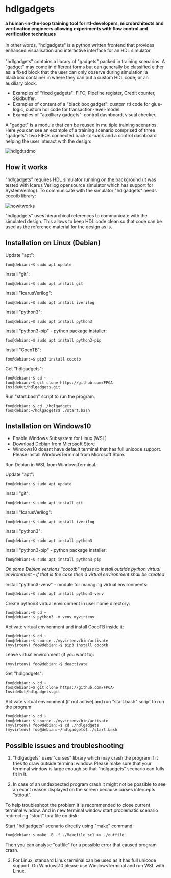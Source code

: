 # hdlgadgets

**a human-in-the-loop training tool for rtl-developers, microarchitects and verification engineers allowing experiments with flow control and verification techniques**
</br></br>
In other words, "hdlgadgets" is a python written frontend that provides enhanced visualisation and interactive interface for an HDL simulator. </br></br>
"hdlgadgets" contains a library of "gadgets" packed in training scenarios. A "gadget" may come in different forms but can generally be classified either as: a fixed block that the user can only observe during simulation; a blackbox container in where they can put a custom HDL code; or an auxiliary block.
- Examples of "fixed gadgets": FIFO, Pipeline register, Credit counter, Skidbuffer.
- Examples of content of a "black box gadget": custom rtl code for glue-logic, custom hdl code for transaction-level-model.
- Examples of "auxilliary gadgets": control dashboard, visual checker.

A "gadget" is a module that can be reused in multiple training scenarios.
Here you can see an example of a training scenario comprised of three "gadgets": two FIFOs connected back-to-back and a control dashboard helping the user interact with the design:

![hdlgdtsdmo](https://github.com/FPGA-InsideOut/hdlgadgets/assets/53142676/d82d9e4d-302c-4000-af17-8373fbe8ff2d)


## How it works
"hdlgadgets" requires HDL simulator running on the background (it was tested with Icarus Verilog opensource simulator which has support for SystemVerilog). To communicate with the simulator "hdlgadgets" needs cocotb library:

![howitworks](https://github.com/FPGA-InsideOut/hdlgadgets/assets/53142676/7d4cb68a-fb0e-4ca3-9855-99e7112fbe58)

"hdlgadgets" uses hierarchical references to communicate with the simulated design. This allows to keep HDL code clean so that code can be used as the reference material for the design as is.


## Installation on Linux (Debian)

Update "apt":
```console
foo@debian:~$ sudo apt update
```
Install "git":
```console
foo@debian:~$ sudo apt install git
```
Install "IcarusVerilog":
```console
foo@debian:~$ sudo apt install iverilog
```
Install "python3":
```console
foo@debian:~$ sudo apt install python3
```
Install "python3-pip" - python package installer:
```console
foo@debian:~$ sudo apt install python3-pip
```
Install "CocoTB":
```console
foo@debian:~$ pip3 install cocotb
```
Get "hdlgadgets":
```console
foo@debian:~$ cd ~
foo@debian:~$ git clone https://github.com/FPGA-InsideOut/hdlgadgets.git
```
Run "start.bash" script to run the program.
```console
foo@debian:~$ cd ./hdlgadgets
foo@debian:~/hdlgadgets$ ./start.bash
```

## Installation on Windows10

* Enable Windows Subsystem for Linux (WSL)
* Download Debian from Microsoft Store
* Windows10 doesnt have default terminal that has full unicode support. Please install WindowsTerminal from Microsoft Store.

Run Debian in WSL from WindowsTerminal.

Update "apt":
```console
foo@debian:~$ sudo apt update
```
Install "git":
```console
foo@debian:~$ sudo apt install git
```
Install "IcarusVerilog":
```console
foo@debian:~$ sudo apt install iverilog
```
Install "python3":
```console
foo@debian:~$ sudo apt install python3
```
Install "python3-pip" - python package installer:
```console
foo@debian:~$ sudo apt install python3-pip
```
*On some Debian versions "cocotb" refuse to install outside python virtual environment - if that is the case then a virtual environment shall be created*

Install "python3-venv" - module for managing virtual environments:
```console
foo@debian:~$ sudo apt install python3-venv
```
Create python3 virtual environment in user home directory:
```console
foo@debian:~$ cd ~
foo@debian:~$ python3 -m venv myvirtenv
```
Activate virtual environment and install CocoTB inside it:
```console
foo@debian:~$ cd ~
foo@debian:~$ source ./myvirtenv/bin/activate
(myvirtenv) foo@debian:~$ pip3 install cocotb
```
Leave virtual environment (if you want to):
```console
(myvirtenv) foo@debian:~$ deactivate
```
Get "hdlgadgets":
```console
foo@debian:~$ cd ~
foo@debian:~$ git clone https://github.com/FPGA-InsideOut/hdlgadgets.git
```
Activate virtual environment (if not active) and run "start.bash" script to run the program:
```console
foo@debian:~$ cd ~
foo@debian:~$ source ./myvirtenv/bin/activate
(myvirtenv) foo@debian:~$ cd ./hdlgadgets
(myvirtenv) foo@debian:~/hdlgadgets$ ./start.bash
```

## Possible issues and troubleshooting

1. "hdlgadgets" uses "curses" library which may crash the program if it tries to draw outside terminal window. Please make sure that your terminal window is large enough so that "hdlgadgets" scenario can fully fit in it.

2. In case of an undexpected program crash it might not be possible to see an exact reason displayed on the screen because curses intercepts "stdout".

To help troubleshoot the problem it is recommended to close current terminal window. And in new terminal window start problematic scenario redirecting "stout" to a file on disk:

Start "hdlgadgets" scenario directly using "make" command:
```console
foo@debian:~$ make -B -f ./Makefile_sc1 >> ./outfile
```
Then you can analyse "outfile" for a possible error that caused program crash.

3. For Linux, standard Linux terminal can be used as it has full unicode support. On Windows10 please use WindowsTerminal and run WSL with Linux.
